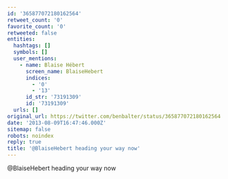 ```yaml
---
id: '365877072180162564'
retweet_count: '0'
favorite_count: '0'
retweeted: false
entities:
  hashtags: []
  symbols: []
  user_mentions:
    - name: Blaise Hébert
      screen_name: BlaiseHebert
      indices:
        - '0'
        - '13'
      id_str: '73191309'
      id: '73191309'
  urls: []
original_url: https://twitter.com/benbalter/status/365877072180162564
date: '2013-08-09T16:47:46.000Z'
sitemap: false
robots: noindex
reply: true
title: '@BlaiseHebert heading your way now'
---
```


@BlaiseHebert heading your way now
